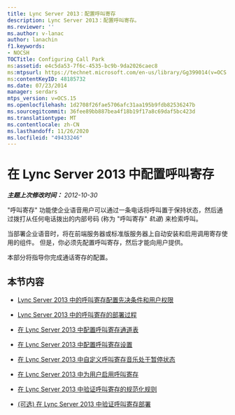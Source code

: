 ```yaml
---
title: Lync Server 2013：配置呼叫寄存
description: Lync Server 2013：配置呼叫寄存。
ms.reviewer: ''
ms.author: v-lanac
author: lanachin
f1.keywords:
- NOCSH
TOCTitle: Configuring Call Park
ms:assetid: e4c5da53-7f6c-4535-bc9b-9da2026caec8
ms:mtpsurl: https://technet.microsoft.com/en-us/library/Gg399014(v=OCS.15)
ms:contentKeyID: 48185732
ms.date: 07/23/2014
manager: serdars
mtps_version: v=OCS.15
ms.openlocfilehash: 1d2708f26fae5706afc31aa195b9fdb82536247b
ms.sourcegitcommit: 36fee89bb887bea4f18b19f17a8c69daf5bc423d
ms.translationtype: MT
ms.contentlocale: zh-CN
ms.lasthandoff: 11/26/2020
ms.locfileid: "49433246"
---
```

# <a name="configuring-call-park-in-lync-server-2013"></a>在 Lync Server 2013 中配置呼叫寄存

<div data-xmlns="http://www.w3.org/1999/xhtml">

<div class="topic" data-xmlns="http://www.w3.org/1999/xhtml" data-msxsl="urn:schemas-microsoft-com:xslt" data-cs="https://msdn.microsoft.com/">

<div data-asp="https://msdn2.microsoft.com/asp">



</div>

<div id="mainSection">

<div id="mainBody">

<span> </span>

_**主题上次修改时间：** 2012-10-30_

"呼叫寄存" 功能使企业语音用户可以通过一条电话将呼叫置于保持状态，然后通过拨打从任何电话拨出的内部号码 (称为 "呼叫寄存" *轨道*) 来检索呼叫。

当部署企业语音时，将在前端服务器或标准版服务器上自动安装和启用调用寄存使用的组件。 但是，你必须先配置呼叫寄存，然后才能向用户提供。

本部分将指导你完成通话寄存的配置。

<div>

## <a name="in-this-section"></a>本节内容

  - [Lync Server 2013 中的呼叫寄存配置先决条件和用户权限](lync-server-2013-call-park-configuration-prerequisites-and-user-rights.md)

  - [Lync Server 2013 中的呼叫寄存的部署过程](lync-server-2013-deployment-process-for-call-park.md)

  - [在 Lync Server 2013 中配置呼叫寄存通道表](lync-server-2013-configure-the-call-park-orbit-table.md)

  - [在 Lync Server 2013 中配置呼叫寄存设置](lync-server-2013-configure-call-park-settings.md)

  - [在 Lync Server 2013 中自定义呼叫寄存音乐处于暂停状态](lync-server-2013-customize-call-park-music-on-hold.md)

  - [在 Lync Server 2013 中为用户启用呼叫寄存](lync-server-2013-enable-call-park-for-users.md)

  - [在 Lync Server 2013 中验证呼叫寄存的规范化规则](lync-server-2013-verify-normalization-rules-for-call-park.md)

  - [ (可选) 在 Lync Server 2013 中验证呼叫寄存部署](lync-server-2013-optional-verify-call-park-deployment.md)

</div>

</div>

<span> </span>

</div>

</div>

</div>

